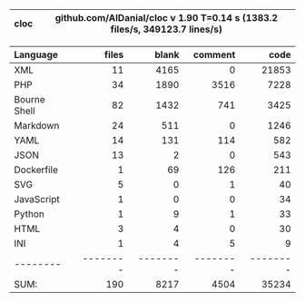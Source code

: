 
cloc|github.com/AlDanial/cloc v 1.90  T=0.14 s (1383.2 files/s, 349123.7 lines/s)
--- | ---

Language|files|blank|comment|code
:-------|-------:|-------:|-------:|-------:
XML|11|4165|0|21853
PHP|34|1890|3516|7228
Bourne Shell|82|1432|741|3425
Markdown|24|511|0|1246
YAML|14|131|114|582
JSON|13|2|0|543
Dockerfile|1|69|126|211
SVG|5|0|1|40
JavaScript|1|0|0|34
Python|1|9|1|33
HTML|3|4|0|30
INI|1|4|5|9
--------|--------|--------|--------|--------
SUM:|190|8217|4504|35234
